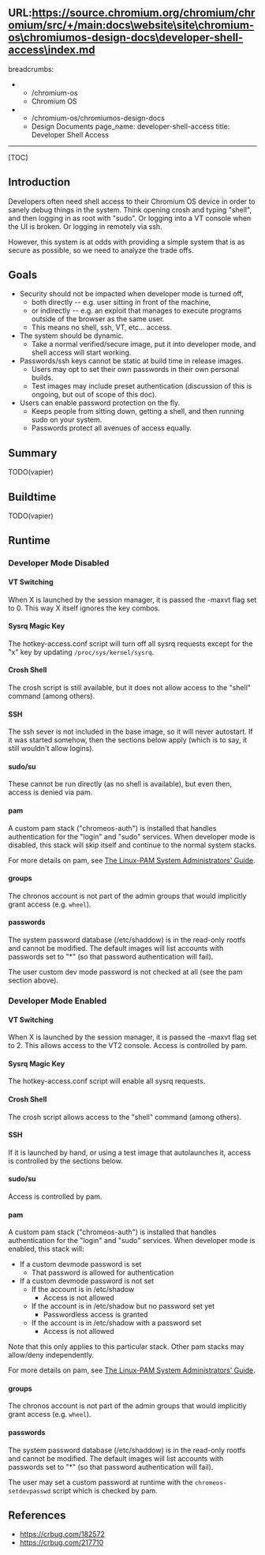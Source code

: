 URL:https://source.chromium.org/chromium/chromium/src/+/main:docs\website\site\chromium-os\chromiumos-design-docs\developer-shell-access\index.md
---
breadcrumbs:
- - /chromium-os
  - Chromium OS
- - /chromium-os/chromiumos-design-docs
  - Design Documents
page_name: developer-shell-access
title: Developer Shell Access
---

[TOC]

## Introduction

Developers often need shell access to their Chromium OS device in order to
sanely debug things in the system. Think opening crosh and typing "shell", and
then logging in as root with "sudo". Or logging into a VT console when the UI is
broken. Or logging in remotely via ssh.

However, this system is at odds with providing a simple system that is as secure
as possible, so we need to analyze the trade offs.

## Goals

*   Security should not be impacted when developer mode is turned off,
    *   both directly -- e.g. user sitting in front of the machine,
    *   or indirectly -- e.g. an exploit that manages to execute
                programs outside of the browser as the same user.
    *   This means no shell, ssh, VT, etc... access.
*   The system should be dynamic.
    *   Take a normal verified/secure image, put it into developer mode,
                and shell access will start working.
*   Passwords/ssh keys cannot be static at build time in release images.
    *   Users may opt to set their own passwords in their own personal
                builds.
    *   Test images may include preset authentication (discussion of
                this is ongoing, but out of scope of this doc).
*   Users can enable password protection on the fly.
    *   Keeps people from sitting down, getting a shell, and then
                running sudo on your system.
    *   Passwords protect all avenues of access equally.

## Summary

TODO(vapier)

## Buildtime

TODO(vapier)

## Runtime

### Developer Mode Disabled

#### VT Switching

When X is launched by the session manager, it is passed the -maxvt flag set to
0. This way X itself ignores the key combos.

#### Sysrq Magic Key

The hotkey-access.conf script will turn off all sysrq requests except for the
"x" key by updating `/proc/sys/kernel/sysrq`.

#### Crosh Shell

The crosh script is still available, but it does not allow access to the "shell"
command (among others).

#### SSH

The ssh sever is not included in the base image, so it will never autostart. If
it was started somehow, then the sections below apply (which is to say, it still
wouldn't allow logins).

#### sudo/su

These cannot be run directly (as no shell is available), but even then, access
is denied via pam.

#### pam

A custom pam stack ("chromeos-auth") is installed that handles authentication
for the "login" and "sudo" services. When developer mode is disabled, this stack
will skip itself and continue to the normal system stacks.

For more details on pam, see [The Linux-PAM System Administrators'
Guide](http://www.linux-pam.org/Linux-PAM-html/Linux-PAM_SAG.html).

#### groups

The chronos account is not part of the admin groups that would implicitly grant
access (e.g. `wheel`).

#### passwords

The system password database (/etc/shaddow) is in the read-only rootfs and
cannot be modified. The default images will list accounts with passwords set to
"\*" (so that password authentication will fail).

The user custom dev mode password is not checked at all (see the pam section
above).

### Developer Mode Enabled

#### VT Switching

When X is launched by the session manager, it is passed the -maxvt flag set to
2. This allows access to the VT2 console. Access is controlled by pam.

#### Sysrq Magic Key

The hotkey-access.conf script will enable all sysrq requests.

#### Crosh Shell

The crosh script allows access to the "shell" command (among others).

#### SSH

If it is launched by hand, or using a test image that autolaunches it, access is
controlled by the sections below.

#### sudo/su

Access is controlled by pam.

#### pam

A custom pam stack ("chromeos-auth") is installed that handles authentication
for the "login" and "sudo" services. When developer mode is enabled, this stack
will:

*   If a custom devmode password is set
    *   That password is allowed for authentication
*   If a custom devmode password is not set
    *   If the account is in /etc/shadow
        *   Access is not allowed
    *   If the account is in /etc/shadow but no password set yet
        *   Passwordless access is granted
    *   If the account is in /etc/shadow with a password set
        *   Access is not allowed

Note that this only applies to this particular stack. Other pam stacks may
allow/deny independently.

For more details on pam, see [The Linux-PAM System Administrators'
Guide](http://www.linux-pam.org/Linux-PAM-html/Linux-PAM_SAG.html).

#### groups

The chronos account is not part of the admin groups that would implicitly grant
access (e.g. `wheel`).

#### passwords

The system password database (/etc/shaddow) is in the read-only rootfs and
cannot be modified. The default images will list accounts with passwords set to
"\*" (so that password authentication will fail).

The user may set a custom password at runtime with the `chromeos-setdevpasswd`
script which is checked by pam.

## References

*   https://crbug.com/182572
*   https://crbug.com/217710
